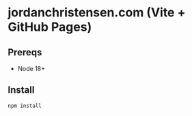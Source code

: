 # jordanchristensen.com (Vite + GitHub Pages)

## Prereqs
- Node 18+

## Install
```bash
npm install
